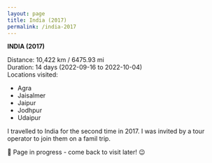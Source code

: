 ```yaml
---
layout: page
title: India (2017)
permalink: /india-2017
---
```


<b>INDIA (2017)</b>

Distance: 10,422 km / 6475.93 mi<br />
Duration: 14 days (2022-09-16 to 2022-10-04)<br />
Locations visited: 
- Agra
- Jaisalmer
- Jaipur
- Jodhpur
- Udaipur 

I travelled to India for the second time in 2017. I was invited by a tour operator to join them on a famil trip. 

🚧 Page in progress - come back to visit later! 😉

<style>
  .wrapper {
    max-width: 58em;
  }
</style>